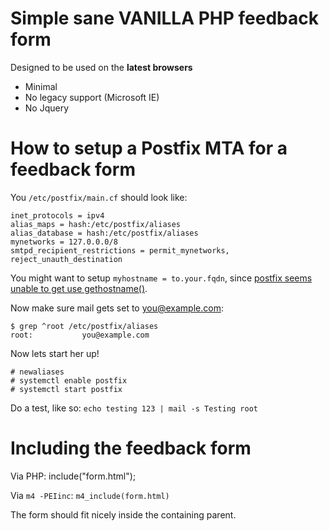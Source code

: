 # Simple sane VANILLA PHP feedback form

Designed to be used on the **latest browsers**

* Minimal
* No legacy support (Microsoft IE)
* No Jquery

# How to setup a Postfix MTA for a feedback form

You `/etc/postfix/main.cf` should look like:

	inet_protocols = ipv4
	alias_maps = hash:/etc/postfix/aliases
	alias_database = hash:/etc/postfix/aliases
	mynetworks = 127.0.0.0/8
	smtpd_recipient_restrictions = permit_mynetworks, reject_unauth_destination

You might want to setup `myhostname = to.your.fqdn`, since [postfix seems unable to get use gethostname()](http://bugs.debian.org/cgi-bin/bugreport.cgi?bug=214741).

Now make sure mail gets set to you@example.com:

	$ grep ^root /etc/postfix/aliases
	root:           you@example.com

Now lets start her up!

	# newaliases
	# systemctl enable postfix
	# systemctl start postfix

Do a test, like so: `echo testing 123 | mail -s Testing root`

# Including the feedback form

Via PHP: include("form.html");

Via `m4 -PEIinc`: `m4_include(form.html)`

The form should fit nicely inside the containing parent.
